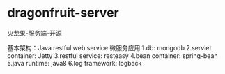 # dragonfruit-server
火龙果-服务端-开源

基本架构：Java restful web service 微服务应用
1.db: 					mongodb
2.servlet container:	Jetty
3.restful service:		resteasy
4.bean container:		spring-bean
5.java runtime:			java8
6.log framework:		logback


